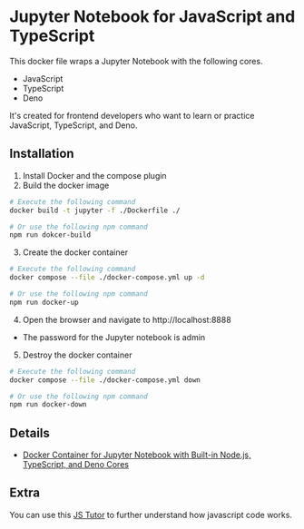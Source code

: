# Jupyter Notebook for JavaScript and TypeScript
This docker file wraps a Jupyter Notebook with the following cores.
* JavaScript
* TypeScript
* Deno

It's created for frontend developers who want to learn or practice JavaScript, TypeScript, and Deno.

## Installation
1. Install Docker and the compose plugin
2. Build the docker image
```bash
# Execute the following command 
docker build -t jupyter -f ./Dockerfile ./

# Or use the following npm command 
npm run dokcer-build
```

3. Create the docker container
```bash
# Execute the following command 
docker compose --file ./docker-compose.yml up -d

# Or use the following npm command 
npm run docker-up
```

4. Open the browser and navigate to http://localhost:8888
  * The password for the Jupyter notebook is admin
5. Destroy the docker container
```bash
# Execute the following command 
docker compose --file ./docker-compose.yml down

# Or use the following npm command 
npm run docker-down
```

## Details
* [Docker Container for Jupyter Notebook with Built-in Node.js, TypeScript, and Deno Cores](https://medium.com/a-layman/docker-container-for-jupyter-notebook-with-built-in-node-js-typescript-and-deno-cores-7106dc89c704)

## Extra
You can use this [JS Tutor](https://pythontutor.com/) to further understand how javascript code works.
